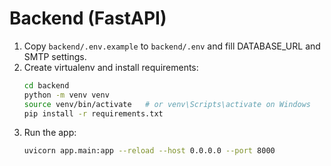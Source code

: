 # Backend (FastAPI)

1. Copy `backend/.env.example` to `backend/.env` and fill DATABASE_URL and SMTP settings.
2. Create virtualenv and install requirements:
   ```bash
   cd backend
   python -m venv venv
   source venv/bin/activate   # or venv\Scripts\activate on Windows
   pip install -r requirements.txt
   ```
3. Run the app:
   ```bash
   uvicorn app.main:app --reload --host 0.0.0.0 --port 8000
   ```
